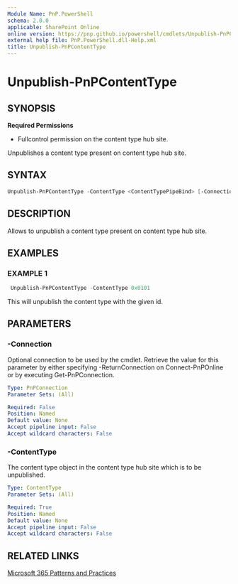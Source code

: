 ```yaml
---
Module Name: PnP.PowerShell
schema: 2.0.0
applicable: SharePoint Online
online version: https://pnp.github.io/powershell/cmdlets/Unpublish-PnPContentType.html
external help file: PnP.PowerShell.dll-Help.xml
title: Unpublish-PnPContentType
---
```

  
# Unpublish-PnPContentType

## SYNOPSIS

**Required Permissions**

  * Fullcontrol permission on the content type hub site.

Unpublishes a content type present on content type hub site.

## SYNTAX

```powershell
Unpublish-PnPContentType -ContentType <ContentTypePipeBind> [-Connection <PnPConnection>] [<CommonParameters>]
```

## DESCRIPTION

Allows to unpublish a content type present on content type hub site.

## EXAMPLES

### EXAMPLE 1
```powershell
 Unpublish-PnPContentType -ContentType 0x0101
```

This will unpublish the content type with the given id.
## PARAMETERS

### -Connection
Optional connection to be used by the cmdlet. Retrieve the value for this parameter by either specifying -ReturnConnection on Connect-PnPOnline or by executing Get-PnPConnection.

```yaml
Type: PnPConnection
Parameter Sets: (All)

Required: False
Position: Named
Default value: None
Accept pipeline input: False
Accept wildcard characters: False
```

### -ContentType
The content type object in the content type hub site which is to be unpublished.

```yaml
Type: ContentType
Parameter Sets: (All)

Required: True
Position: Named
Default value: None
Accept pipeline input: False
Accept wildcard characters: False
```

## RELATED LINKS

[Microsoft 365 Patterns and Practices](https://aka.ms/m365pnp)